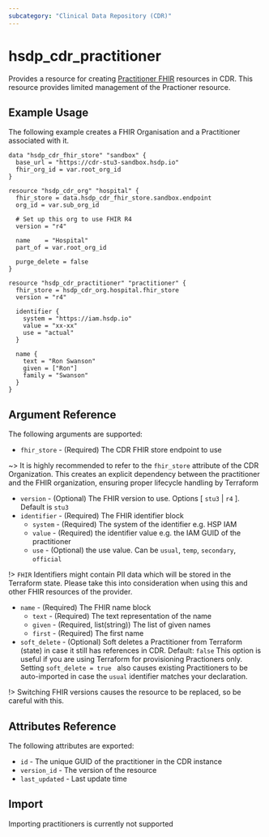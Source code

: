 ```yaml
---
subcategory: "Clinical Data Repository (CDR)"
---
```


# hsdp_cdr_practitioner

Provides a resource for creating [Practitioner FHIR](https://www.hl7.org/fhir/practitioner.html) resources in CDR.
This resource provides limited management of the Practioner resource.

## Example Usage

The following example creates a FHIR Organisation and a Practitioner associated with it.

```hcl
data "hsdp_cdr_fhir_store" "sandbox" {
  base_url = "https://cdr-stu3-sandbox.hsdp.io"
  fhir_org_id = var.root_org_id
}

resource "hsdp_cdr_org" "hospital" {
  fhir_store = data.hsdp_cdr_fhir_store.sandbox.endpoint
  org_id = var.sub_org_id

  # Set up this org to use FHIR R4
  version = "r4"
  
  name    = "Hospital"
  part_of = var.root_org_id
  
  purge_delete = false
}

resource "hsdp_cdr_practitioner" "practitioner" {
  fhir_store = hsdp_cdr_org.hospital.fhir_store
  version = "r4"

  identifier {
    system = "https://iam.hsdp.io"
    value = "xx-xx"
    use = "actual"
  }

  name {
    text = "Ron Swanson"
    given = ["Ron"]
    family = "Swanson"
  }
}
```

## Argument Reference

The following arguments are supported:

* `fhir_store` - (Required) The CDR FHIR store endpoint to use

~> It is highly recommended to refer to the `fhir_store` attribute of the CDR Organization.
This creates an explicit dependency between the practitioner and the FHIR organization,
ensuring proper lifecycle handling by Terraform

* `version` - (Optional) The FHIR version to use. Options [ `stu3` | `r4` ]. Default is `stu3`
* `identifier` - (Required) The FHIR identifier block
  * `system` - (Required) The system of the identifier e.g. HSP IAM
  * `value` - (Required) the identifier value e.g. the IAM GUID of the practitioner
  * `use` - (Optional) the use value. Can be `usual`, `temp`, `secondary`, `official`

!> `FHIR` Identifiers might contain PII data which will be stored in the Terraform state.
   Please take this into consideration when using this and other FHIR resources of the provider.

* `name` - (Required) The FHIR name block
  * `text` - (Required) The text representation of the name
  * `given` - (Required, list(string)) The list of given names
  * `first` - (Required) The first name
* `soft_delete` - (Optional) Soft deletes a Practitioner from Terraform (state) in case it still has references in CDR. Default: `false`
  This option is useful if you are using Terraform for provisioning Practioners only. Setting `soft_delete = true ` also 
  causes existing Practitioners to be auto-imported in case the `usual` identifier matches your declaration.

!> Switching FHIR versions causes the resource to be replaced, so be careful with this.

## Attributes Reference

The following attributes are exported:

* `id` - The unique GUID of the practitioner in the CDR instance
* `version_id` - The version of the resource
* `last_updated` - Last update time

## Import

Importing practitioners is currently not supported
